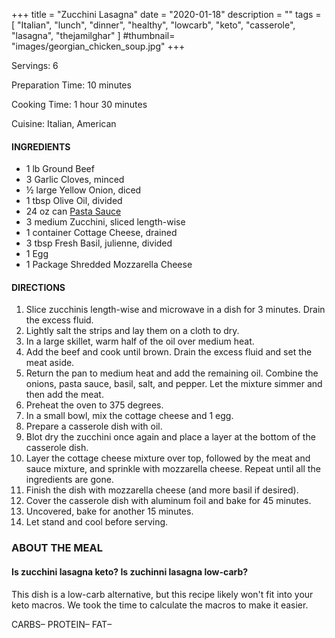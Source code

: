+++
title = "Zucchini Lasagna"
date = "2020-01-18"
description = ""
tags = [
    "Italian",
    "lunch",
    "dinner",
    "healthy",
    "lowcarb",
    "keto",
    "casserole",
    "lasagna",
    "thejamilghar"
]
#thumbnail= "images/georgian_chicken_soup.jpg"
+++

Servings: 6 <!--more-->

Preparation Time: 10 minutes

Cooking Time: 1 hour 30 minutes

Cuisine: Italian, American

#### INGREDIENTS 

* 1 lb Ground Beef
* 3 Garlic Cloves, minced 
* ½ large Yellow Onion, diced 
* 1 tbsp Olive Oil, divided
* 24 oz can [Pasta Sauce](https://amzn.to/3ve8gQM)
* 3 medium Zucchini, sliced length-wise 
* 1 container Cottage Cheese, drained
* 3 tbsp Fresh Basil, julienne, divided 
* 1 Egg 
* 1 Package Shredded Mozzarella Cheese 

#### DIRECTIONS 

1. Slice zucchinis length-wise and microwave in a dish for 3 minutes. Drain the excess fluid. 
2. Lightly salt the strips and lay them on a cloth to dry. 
3. In a large skillet, warm half of the oil over medium heat. 
4. Add the beef and cook until brown. Drain the excess fluid and set the meat aside. 
5. Return the pan to medium heat and add the remaining oil. Combine the onions, pasta sauce, basil, salt, and pepper. Let the mixture simmer and then add the meat. 
6. Preheat the oven to 375 degrees. 
7. In a small bowl, mix the cottage cheese and 1 egg. 
8. Prepare a casserole dish with oil. 
9. Blot dry the zucchini once again and place a layer at the bottom of the casserole dish. 
10. Layer the cottage cheese mixture over top, followed by the meat and sauce mixture, and sprinkle with mozzarella cheese. Repeat until all the ingredients are gone. 
11. Finish the dish with mozzarella cheese (and more basil if desired). 
12. Cover the casserole dish with aluminum foil and bake for 45 minutes. 
13. Uncovered, bake for another 15 minutes. 
14. Let stand and cool before serving. 

### ABOUT THE MEAL 

#### Is zucchini lasagna keto? Is zuchinni lasagna low-carb? 

This dish is a low-carb alternative, but this recipe likely won't fit into your keto macros. We took the time to calculate the macros to make it easier.

CARBS– 
PROTEIN– 
FAT– 
